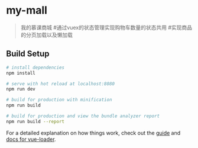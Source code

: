 # my-mall

> 我的慕课商城
#通过vuex的状态管理实现购物车数量的状态共用
#实现商品的分页加载以及懒加载

## Build Setup

``` bash
# install dependencies
npm install

# serve with hot reload at localhost:8080
npm run dev

# build for production with minification
npm run build

# build for production and view the bundle analyzer report
npm run build --report
```

For a detailed explanation on how things work, check out the [guide](http://vuejs-templates.github.io/webpack/) and [docs for vue-loader](http://vuejs.github.io/vue-loader).
